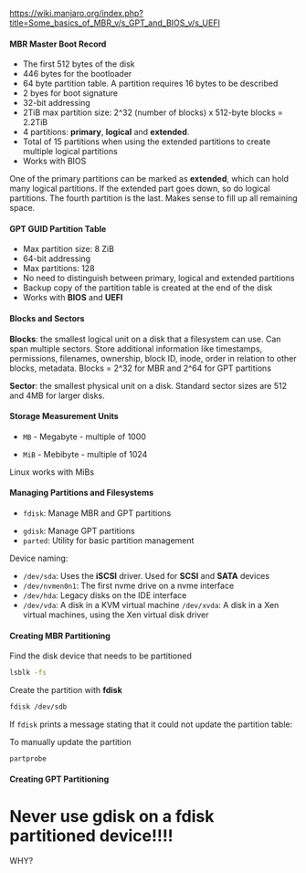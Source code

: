 https://wiki.manjaro.org/index.php?title=Some_basics_of_MBR_v/s_GPT_and_BIOS_v/s_UEFI
#### MBR Master Boot Record

* The first 512 bytes of the disk
* 446 bytes for the bootloader
* 64 byte partition table. A partition requires 16 bytes to be described
* 2 byes for boot signature
* 32-bit addressing
* 2TiB max partition size: 2^32 (number of blocks) x 512-byte blocks = 2.2TiB
* 4 partitions: **primary**, **logical** and **extended**.
* Total of 15 partitions when using the extended partitions to create multiple logical partitions
* Works with BIOS

One of the primary partitions can be marked as **extended**, which can hold many logical partitions. If the extended part goes down, so do logical partitions.
The fourth partition is the last. Makes sense to fill up all remaining space.
#### GPT GUID Partition Table

* Max partition size: 8 ZiB
* 64-bit addressing
* Max partitions: 128
* No need to distinguish between primary, logical and extended partitions
* Backup copy of the partition table is created at the end of the disk
* Works with **BIOS** and **UEFI**

#### Blocks and Sectors

**Blocks**: the smallest logical unit on a disk that a filesystem can use. Can span multiple sectors. Store additional information like timestamps, permissions, filenames, ownership, block ID, inode, order in relation to other blocks, metadata. Blocks = 2^32 for MBR and 2^64 for GPT partitions

**Sector**: the smallest physical unit on a disk. Standard sector sizes are 512 and 4MB for larger disks. 

#### Storage Measurement Units

- `MB` - Megabyte - multiple of 1000
* `MiB` - Mebibyte - multiple of 1024

Linux works with MiBs
#### Managing Partitions and Filesystems

* `fdisk`: Manage MBR and GPT partitions
- `gdisk`: Manage GPT partitions
- `parted`: Utility for basic partition management

Device naming:
- `/dev/sda`: Uses the **iSCSI** driver. Used for **SCSI** and **SATA** devices
- `/dev/nvmen0n1`:  The first nvme drive on a nvme interface
- `/dev/hda`: Legacy disks on the IDE interface
- `/dev/vda`: A disk in a KVM virtual machine
`/dev/xvda`: A disk in a Xen virtual machines, using the Xen virtual disk driver

#### Creating MBR Partitioning

Find the disk device that needs to be partitioned

```bash
lsblk -fs
```

Create the partition with **fdisk**

```bash
fdisk /dev/sdb
```

If `fdisk` prints a message stating that it could not update the partition table:

To manually update the partition

```bash
partprobe
```

#### Creating GPT Partitioning

# Never use **gdisk** on a **fdisk** partitioned device!!!!
WHY?



